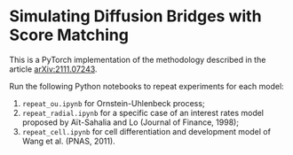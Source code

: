 # Simulating Diffusion Bridges with Score Matching
This is a PyTorch implementation of the methodology described in the article [arXiv:2111.07243](https://arxiv.org/abs/2111.07243).

Run the following Python notebooks to repeat experiments for each model:
1. `repeat_ou.ipynb` for Ornstein-Uhlenbeck process;
2. `repeat_radial.ipynb` for a specific case of an interest rates model proposed by Aït-Sahalia and Lo (Journal of Finance, 1998);
3. `repeat_cell.ipynb` for cell differentiation and development model of Wang et al. (PNAS, 2011).